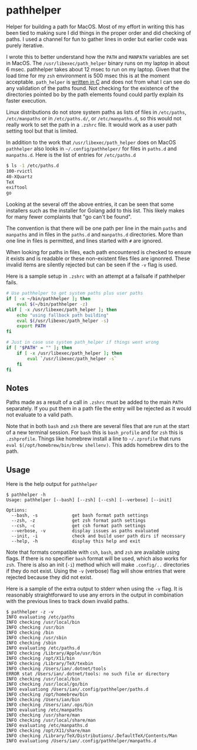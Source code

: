 # pathhelper

Helper for building a path for MacOS. Most of my effort in writing this has been tied to making sure I did things in the
proper order and did checking of paths. I used a channel for fun to gather lines in order but earlier code was purely
iterative.

I wrote this to better understand how the `PATH` and `MANPATH` variables are set in MacOS. The
`/usr/libexec/path_helper` binary runs on my laptop in about 6 msec. pathhelper takes about 12 msec to run on my laptop.
Given that the load time for my `zsh` environment is 500 msec this is at the moment acceptable. `path_helper` is
[written in C](https://opensource.apple.com/source/shell_cmds/shell_cmds-162/path_helper/path_helper.c.auto.html) and
does not from what I can see do any validation of the paths found. Not checking for the existence of the directories
pointed bo by the path elements found could partly explain its faster execution.

Linux distributions do not store system paths as lists of files in `/etc/paths`, `/etc/manpaths` or in `/etc/paths.d/`,
or `/etc/manpaths.d`, so this would not really work to set the path in a `.zshrc` file. It would work as a user path
setting tool but that is limited.

In addition to the work that `/usr/libexec/path_helper` does on MacOS `pathhelper` also looks in `~/.config/pathhelper/`
for files in `paths.d` and `manpaths.d`. Here is the list of entries for `/etc/paths.d`

```sh
$ ls -1 /etc/paths.d
100-rvictl
40-XQuartz
TeX
exiftool
go
```

Looking at the several off the above entries, it can be seen that some installers such as the installer for Golang add
to this list. This likely makes for many fewer complaints that "go can't be found".

The convention is that there will be one path per line in the main `paths` and `manpaths` and in files in the `paths.d`
and `manpaths.d` directories. More than one line in files is permitted, and lines started with `#` are ignored.

When looking for paths in files, each path encountered is checked to ensure it exists and is readable or these
non-existent files files are ignonred. These invalid items are silently rejected but can be seen if the `-v` flag is
used.

Here is a sample setup in `.zshrc` with an attempt at a failsafe if pathhelper fails.

```sh
# Use pathhelper to get system paths plus user paths
if [ -x ~/bin/pathhelper ]; then
    eval $(~/bin/pathhelper -z)
elif [ -x /usr/libexec/path_helper ]; then
    echo "using fallback path building"
    eval $(/usr/libexec/path_helper -s)
    export PATH
fi

# Just in case use system path_helper if things went wrong
if [ "$PATH" = "" ]; then
    if [ -x /usr/libexec/path_helper ]; then
        eval `/usr/libexec/path_helper -s`
    fi
fi
```
## Notes

Paths made as a result of a call in `.zshrc` must be added to the main `PATH` separately. If you put them in a path file
the entry will be rejected as it would not evaluate to a valid path.

Note that in both `bash` and `zsh` there are several files that are run at the start of a new terminal session. For `bash`
this is `bash_profile` and for `zsh` this is `.zshprofile`. Things like homebrew install a line to `~/.zprofile` that
runs `eval $(/opt/homebrew/bin/brew shellenv)`. This adds homebrew dirs to the path.

## Usage

Here is the help output for `pathhelper`

```
$ pathhelper -h
Usage: pathhelper [--bash] [--zsh] [--csh] [--verbose] [--init]

Options:
  --bash, -s             get bash format path settings
  --zsh, -z              get zsh format path settings
  --csh, -c              get csh format path settings
  --verbose, -v          display issues as paths evaluated
  --init, -i             check and build user path dirs if necessary
  --help, -h             display this help and exit
```

Note that formats compatible with `csh`, `bash`, and `zsh` are available using flags. If there is no specifier `bash`
format will be used, which also works for `zsh`. There is also an init (`-i`) method which will make `.config/..`
directories if they do not exist. Using the `-v` (verbose) flag will show entries that were rejected because they did
not exist.

Here is a sample of the extra output to stderr when using the `-v` flag. It is reasonably straightforward to use any
errors in the output in combination with the previous lines to track down invalid paths.

```
$ pathhelper -z -v
INFO evaluating /etc/paths
INFO checking /usr/local/bin
INFO checking /usr/bin
INFO checking /bin
INFO checking /usr/sbin
INFO checking /sbin
INFO evaluating /etc/paths.d
INFO checking /Library/Apple/usr/bin
INFO checking /opt/X11/bin
INFO checking /Library/TeX/texbin
INFO checking /Users/ian/.dotnet/tools
ERROR stat /Users/ian/.dotnet/tools: no such file or directory
INFO checking /usr/local/bin
INFO checking /usr/local/go/bin
INFO evaluationg /Users/ian/.config/pathhelper/paths.d
INFO checking /opt/homebrew/bin
INFO checking /Users/ian/bin
INFO checking /Users/ian/.ops/bin
INFO evaluating /etc/manpaths
INFO checking /usr/share/man
INFO checking /usr/local/share/man
INFO evaluating /etc/manpaths.d
INFO checking /opt/X11/share/man
INFO checking /Library/TeX/Distributions/.DefaultTeX/Contents/Man
INFO evaluationg /Users/ian/.config/pathhelper/manpaths.d
```